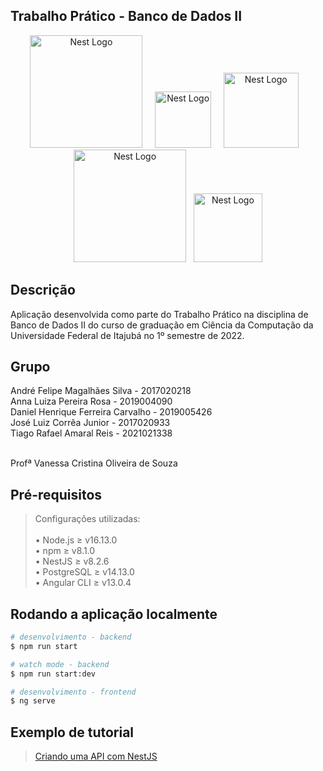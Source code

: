 ## Trabalho Prático - Banco de Dados II 

<p align="center">
  <a href="http://nestjs.com/" target="blank"><img src="https://seeklogo.com/images/A/angular-logo-6EB930C68B-seeklogo.com.png" width="180" alt="Nest Logo" /></a>&nbsp;&nbsp;&nbsp;&nbsp;
  <a href="http://nestjs.com/" target="blank"><img src="https://seeklogo.com/images/N/nestjs-logo-09342F76C0-seeklogo.com.png" width="90" alt="Nest Logo" /></a>&nbsp;&nbsp;&nbsp;&nbsp;
  <a href="http://nestjs.com/" target="blank"><img src="https://upload.wikimedia.org/wikipedia/commons/d/d9/Node.js_logo.svg" width="120" alt="Nest Logo" /></a>&nbsp;&nbsp;&nbsp;
  <a href="http://nestjs.com/" target="blank"><img src="https://user-images.githubusercontent.com/30929568/112730670-de09a480-8f58-11eb-9875-0d9ebb87fbd6.png" width="180" alt="Nest Logo" /></a>&nbsp;&nbsp;
  <a href="http://nestjs.com/" target="blank"><img src="https://www.vectorlogo.zone/logos/postgresql/postgresql-vertical.svg" width="110" alt="Nest Logo" /></a>
</p>

## Descrição
Aplicação desenvolvida como parte do Trabalho Prático na disciplina de Banco de Dados II do curso de graduação em Ciência da Computação da Universidade Federal de Itajubá no 1º semestre de 2022.

## Grupo
André Felipe Magalhães Silva - 2017020218 <br>
Anna Luiza Pereira Rosa - 2019004090 <br>
Daniel Henrique Ferreira Carvalho - 2019005426 <br>
José Luiz Corrêa Junior - 2017020933 <br>
Tiago Rafael Amaral Reis - 2021021338 <br><br>

Profª Vanessa Cristina Oliveira de Souza

## Pré-requisitos
> Configurações utilizadas: <br><br>
> &bull; Node.js ≥ v16.13.0 <br>
> &bull; npm ≥ v8.1.0 <br> 
> &bull; NestJS ≥ v8.2.6 <br>
> &bull; PostgreSQL ≥ v14.13.0 <br>
> &bull; Angular CLI ≥ v13.0.4

## Rodando a aplicação localmente

```bash
# desenvolvimento - backend
$ npm run start

# watch mode - backend
$ npm run start:dev

# desenvolvimento - frontend
$ ng serve
```

## Exemplo de tutorial

> [Criando uma API com NestJS](https://www.sidechannel.blog/criando-uma-api-com-nestjs/)
